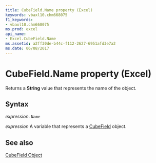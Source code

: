 ```yaml
---
title: CubeField.Name property (Excel)
keywords: vbaxl10.chm668075
f1_keywords:
- vbaxl10.chm668075
ms.prod: excel
api_name:
- Excel.CubeField.Name
ms.assetid: a2ff30de-b44c-f112-2627-6951afd3e7a2
ms.date: 06/08/2017
---
```



# CubeField.Name property (Excel)

Returns a  **String** value that represents the name of the object.


## Syntax

 _expression_. `Name`

 _expression_ A variable that represents a [CubeField](Excel.CubeField.md) object.


## See also


[CubeField Object](Excel.CubeField.md)

